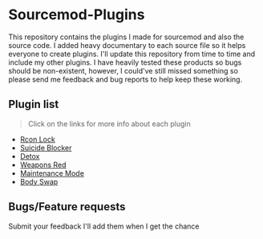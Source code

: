 # Sourcemod-Plugins

 This repository contains the plugins I made for sourcemod and also the source code. I added heavy documentary to each source file so it helps everyone to create plugins. I'll update this repository from time to time and include my other plugins. I have heavily tested these products so bugs should be non-existent, however, I could've still missed something so please send me feedback and bug reports to help keep these working.  

## Plugin list  

>Click on the links for more info about each plugin  

- [Rcon Lock](plugins/RconLock)  
- [Suicide Blocker](plugins/SuicideBlocker)  
- [Detox](plugins/Detox)  
- [Weapons Red](plugins/WeaponsRed)  
- [Maintenance Mode](plugins/MaintenanceMode)  
- [Body Swap](plugins/BodySwap)

## Bugs/Feature requests

Submit your feedback I'll add them when I get the chance  

